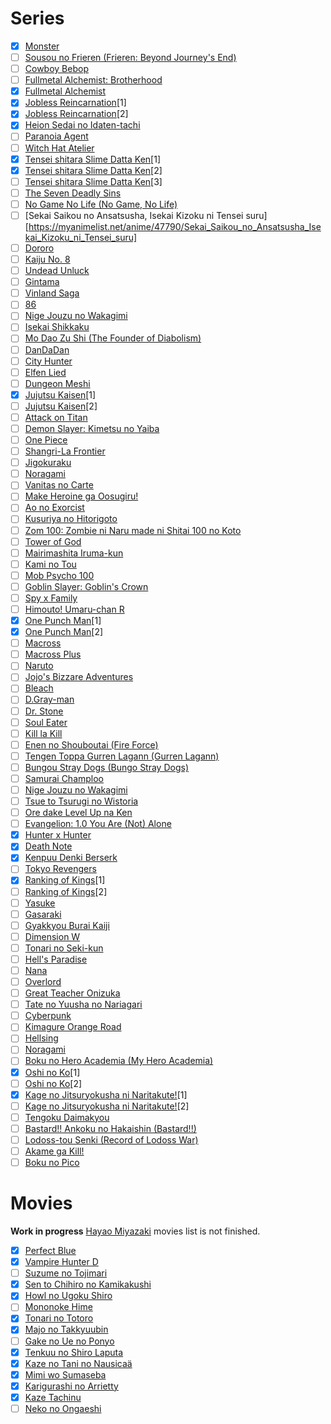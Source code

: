 # Series

- [x] [Monster](https://myanimelist.net/anime/19/Monster?q=Monster&cat=anime)
- [ ] [Sousou no Frieren (Frieren: Beyond Journey's End)](https://myanimelist.net/anime/52991/Sousou_no_Frieren)
- [ ] [Cowboy Bebop](https://myanimelist.net/manga/173/Cowboy_Bebop?q=Cowboy%20Bebop&cat=manga)
- [ ] [Fullmetal Alchemist: Brotherhood](https://myanimelist.net/anime/5114/Fullmetal_Alchemist__Brotherhood)
- [x] [Fullmetal Alchemist](https://myanimelist.net/anime/121/Fullmetal_Alchemist)
- [x] [Jobless Reincarnation](https://myanimelist.net/anime/39535/Mushoku_Tensei__Isekai_Ittara_Honki_Dasu)[1]
- [x] [Jobless Reincarnation](https://myanimelist.net/anime/39535/Mushoku_Tensei__Isekai_Ittara_Honki_Dasu)[2]
- [x] [Heion Sedai no Idaten-tachi](https://myanimelist.net/anime/42625/Heion_Sedai_no_Idaten-tachi)
- [ ] [Paranoia Agent](https://myanimelist.net/anime/323/Mousou_Dairinin/)
- [ ] [Witch Hat Atelier](https://myanimelist.net/manga/100035/Tongari_Boushi_no_Atelier)
- [x] [Tensei shitara Slime Datta Ken](https://myanimelist.net/anime/37430/Tensei_shitara_Slime_Datta_Ken/)[1]
- [x] [Tensei shitara Slime Datta Ken](https://myanimelist.net/anime/37430/Tensei_shitara_Slime_Datta_Ken/)[2]
- [ ] [Tensei shitara Slime Datta Ken](https://myanimelist.net/anime/37430/Tensei_shitara_Slime_Datta_Ken/)[3]
- [ ] [The Seven Deadly Sins](https://myanimelist.net/anime/23755/Nanatsu_no_Taizai)
- [ ] [No Game No Life (No Game, No Life)](https://myanimelist.net/anime/19815/No_Game_No_Life)
- [ ] [Sekai Saikou no Ansatsusha, Isekai Kizoku ni Tensei suru][https://myanimelist.net/anime/47790/Sekai_Saikou_no_Ansatsusha_Isekai_Kizoku_ni_Tensei_suru]
- [ ] [Dororo](https://myanimelist.net/anime/37520/Dororo?q=dororo&cat=anime)
- [ ] [Kaiju No. 8](https://myanimelist.net/anime/52588/Kaijuu_8-gou)
- [ ] [Undead Unluck](https://myanimelist.net/anime/52741/Undead_Unluck)
- [ ] [Gintama](https://myanimelist.net/anime/918/Gintama/)
- [ ] [Vinland Saga](https://myanimelist.net/anime/37521/Vinland_Saga)
- [ ] [86](https://myanimelist.net/anime/41457/86)
- [ ] [Nige Jouzu no Wakagimi](https://myanimelist.net/anime/54724/Nige_Jouzu_no_Wakagimi)
- [ ] [Isekai Shikkaku](https://myanimelist.net/anime/52367/Isekai_Shikkaku/video)
- [ ] [Mo Dao Zu Shi (The Founder of Diabolism)](https://myanimelist.net/anime/37208/Mo_Dao_Zu_Shi)
- [ ] [DanDaDan](https://myanimelist.net/anime/57334/Dandadan)
- [ ] [City Hunter](https://myanimelist.net/anime/1473/City_Hunter_91)
- [ ] [Elfen Lied](https://myanimelist.net/anime/226/Elfen_Lied)
- [ ] [Dungeon Meshi](https://myanimelist.net/anime/52701/Dungeon_Meshi)
- [x] [Jujutsu Kaisen](https://myanimelist.net/anime/40748/Jujutsu_Kaisen_TV)[1]
- [ ] [Jujutsu Kaisen](https://myanimelist.net/anime/51009/Jujutsu_Kaisen_2nd_Season)[2]
- [ ] [Attack on Titan](https://myanimelist.net/anime/16498/Shingeki_no_Kyojin)
- [ ] [Demon Slayer: Kimetsu no Yaiba](https://myanimelist.net/anime/38000/Kimetsu_no_Yaiba)
- [ ] [One Piece](https://myanimelist.net/anime/21/One_Piece)
- [ ] [Shangri-La Frontier](https://myanimelist.net/anime/52347/Shangri-La_Frontier__Kusoge_Hunter_Kamige_ni_Idoman_to_su)
- [ ] [Jigokuraku](https://myanimelist.net/anime/46569/Jigokuraku)
- [ ] [Noragami](https://myanimelist.net/anime/20507/Noragami)
- [ ] [Vanitas no Carte](https://myanimelist.net/anime/46569/Jigokuraku)
- [ ] [Make Heroine ga Oosugiru!](https://myanimelist.net/anime/57524/Make_Heroine_ga_Oosugiru)
- [ ] [Ao no Exorcist](https://myanimelist.net/anime/9919/Ao_no_Exorcist)
- [ ] [Kusuriya no Hitorigoto](https://myanimelist.net/manga/107562/Kusuriya_no_Hitorigoto)
- [ ] [Zom 100: Zombie ni Naru made ni Shitai 100 no Koto](https://myanimelist.net/anime/54112/Zom_100__Zombie_ni_Naru_made_ni_Shitai_100_no_Koto)
- [ ] [Tower of God](https://myanimelist.net/anime/40221/kami_no_tou)
- [ ] [Mairimashita Iruma-kun](https://myanimelist.net/anime/39196/Mairimashita_Iruma-kun)
- [ ] [Kami no Tou](https://myanimelist.net/anime/40221/Kami_no_Tou)
- [ ] [Mob Psycho 100](https://myanimelist.net/anime/32182/Mob_Psycho_100)
- [ ] [Goblin Slayer: Goblin's Crown](https://myanimelist.net/anime/39576/Goblin_Slayer__Goblins_Crown)
- [ ] [Spy x Family](https://myanimelist.net/anime/50265/Spy_x_Family)
- [ ] [Himouto! Umaru-chan R](https://myanimelist.net/anime/35376/Himouto_Umaru-chan_R)
- [x] [One Punch Man](https://myanimelist.net/anime/30276/One_Punch_Man)[1]
- [x] [One Punch Man](https://myanimelist.net/anime/34134/One_Punch_Man_2nd_Season)[2]
- [ ] [Macross](https://myanimelist.net/anime/1088/Macross)
- [ ] [Macross Plus](https://myanimelist.net/anime/474/Macross_Plus)
- [ ] [Naruto](https://myanimelist.net/anime/20/Naruto)
- [ ] [Jojo's Bizzare Adventures](https://myanimelist.net/anime/14719/JoJo_no_Kimyou_na_Bouken_TV)
- [ ] [Bleach](https://myanimelist.net/anime/269/Bleach)
- [ ] [D.Gray-man](https://myanimelist.net/anime/1482/DGray-man)
- [ ] [Dr. Stone](https://myanimelist.net/anime/38691/Dr_Stone)
- [ ] [Soul Eater](https://myanimelist.net/anime/3588/Soul_Eater)
- [ ] [Kill la Kill](https://myanimelist.net/anime/18679/Kill_la_Kill)
- [ ] [Enen no Shouboutai (Fire Force)](https://myanimelist.net/anime/38671/Enen_no_Shouboutai)
- [ ] [Tengen Toppa Gurren Lagann (Gurren Lagann)](https://myanimelist.net/anime/2001/Tengen_Toppa_Gurren_Lagann)
- [ ] [Bungou Stray Dogs (Bungo Stray Dogs)](https://myanimelist.net/anime/31478/Bungou_Stray_Dogs)
- [ ] [Samurai Champloo](https://myanimelist.net/anime/205/Samurai_Champloo)
- [ ] [Nige Jouzu no Wakagimi](https://myanimelist.net/anime/54724/Nige_Jouzu_no_Wakagimi)
- [ ] [Tsue to Tsurugi no Wistoria](https://myanimelist.net/anime/58059/Tsue_to_Tsurugi_no_Wistoria)
- [ ] [Ore dake Level Up na Ken](https://myanimelist.net/anime/52299/Ore_dake_Level_Up_na_Ken)
- [ ] [Evangelion: 1.0 You Are (Not) Alone](https://myanimelist.net/anime/2759/Evangelion__10_You_Are_Not_Alone)
- [x] [Hunter x Hunter](https://myanimelist.net/anime/11061/Hunter_x_Hunter_2011)
- [x] [Death Note](https://myanimelist.net/anime/1535/Death_Note)
- [x] [Kenpuu Denki Berserk](https://myanimelist.net/anime/33/Kenpuu_Denki_Berserk)
- [ ] [Tokyo Revengers](https://myanimelist.net/anime/42249/Tokyo_Revengers)
- [x] [Ranking of Kings](https://myanimelist.net/anime/40834/Ousama_Ranking)[1]
- [ ] [Ranking of Kings](https://myanimelist.net/anime/40834/Ousama_Ranking)[2]
- [ ] [Yasuke](https://myanimelist.net/anime/43697/Yasuke)
- [ ] [Gasaraki](https://myanimelist.net/anime/782/gasaraki)
- [ ] [Gyakkyou Burai Kaiji](https://myanimelist.net/anime/3002/Gyakkyou_Burai_Kaiji__Ultimate_Survivor)
- [ ] [Dimension W](https://myanimelist.net/anime/31163/Dimension_W)
- [ ] [Tonari no Seki-kun](https://myanimelist.net/anime/18139/Tonari_no_Seki-kun/)
- [ ] [Hell's Paradise](https://myanimelist.net/anime/46569/Jigokuraku)
- [ ] [Nana](https://myanimelist.net/manga/28/Nana)
- [ ] [Overlord](https://myanimelist.net/anime/29803/Overlord)
- [ ] [Great Teacher Onizuka](https://myanimelist.net/anime/245/Great_Teacher_Onizuka)
- [ ] [Tate no Yuusha no Nariagari](https://myanimelist.net/anime/35790/Tate_no_Yuusha_no_Nariagari)
- [ ] [Cyberpunk](https://myanimelist.net/anime/42310/Cyberpunk__Edgerunners)
- [ ] [Kimagure Orange Road](https://myanimelist.net/anime/1087/Kimagure_Orange%E2%98%86Road)
- [ ] [Hellsing](https://myanimelist.net/anime/270/Hellsing)
- [ ] [Noragami](https://myanimelist.net/anime/20507/Noragami)
- [ ] [Boku no Hero Academia (My Hero Academia)](https://myanimelist.net/anime/31964/Boku_no_Hero_Academia)
- [x] [Oshi no Ko](https://myanimelist.net/anime/52034/Oshi_no_Ko)[1]
- [ ] [Oshi no Ko](https://myanimelist.net/anime/52034/Oshi_no_Ko)[2]
- [x] [Kage no Jitsuryokusha ni Naritakute!](https://myanimelist.net/anime/48316/Kage_no_Jitsuryokusha_ni_Naritakute)[1]
- [ ] [Kage no Jitsuryokusha ni Naritakute!](https://myanimelist.net/anime/48316/Kage_no_Jitsuryokusha_ni_Naritakute)[2]
- [ ] [Tengoku Daimakyou](https://myanimelist.net/anime/53393/Tengoku_Daimakyou)
- [ ] [Bastard!! Ankoku no Hakaishin (Bastard!!)](https://myanimelist.net/anime/404/Bastard_Ankoku_no_Hakaishin)
- [ ] [Lodoss-tou Senki (Record of Lodoss War)](https://myanimelist.net/anime/207/Lodoss-tou_Senki)
- [ ] [Akame ga Kill!](https://myanimelist.net/anime/22199/Akame_Ga_Kill)
- [ ] [Boku no Pico](https://myanimelist.net/anime/1639/Boku_no_Picu)

# Movies

**Work in progress** [Hayao Miyazaki](https://myanimelist.net/people/1870/Hayao_Miyazaki?q=hayao&cat=person) movies list is not finished.

- [x] [Perfect Blue](https://myanimelist.net/anime/437/Perfect_Blue)
- [x] [Vampire Hunter D](https://myanimelist.net/anime/543/Vampire_Hunter_D_2000?q=vampire%20hunter%20d&cat=anime)
- [ ] [Suzume no Tojimari](https://myanimelist.net/anime/50594/Suzume_no_Tojimari)
- [x] [Sen to Chihiro no Kamikakushi](https://myanimelist.net/anime/199/Sen_to_Chihiro_no_Kamikakushi)
- [x] [Howl no Ugoku Shiro](https://myanimelist.net/anime/431/Howl_no_Ugoku_Shiro)
- [ ] [Mononoke Hime](https://myanimelist.net/anime/164/Mononoke_Hime)
- [x] [Tonari no Totoro](https://myanimelist.net/anime/523/Tonari_no_Totoro)
- [x] [Majo no Takkyuubin](https://myanimelist.net/anime/512/Majo_no_Takkyuubin)
- [ ] [Gake no Ue no Ponyo](https://myanimelist.net/anime/2890/Gake_no_Ue_no_Ponyo)
- [x] [Tenkuu no Shiro Laputa](https://myanimelist.net/anime/513/Tenkuu_no_Shiro_Laputa)
- [x] [Kaze no Tani no Nausicaä](https://myanimelist.net/anime/572/Kaze_no_Tani_no_Nausica%C3%A4)
- [x] [Mimi wo Sumaseba](https://myanimelist.net/anime/585/Mimi_wo_Sumaseba)
- [x] [Karigurashi no Arrietty](https://myanimelist.net/anime/7711/Karigurashi_no_Arrietty)
- [x] [Kaze Tachinu](https://myanimelist.net/anime/16662/Kaze_Tachinu)
- [ ] [Neko no Ongaeshi](https://myanimelist.net/anime/597/Neko_no_Ongaeshi)
